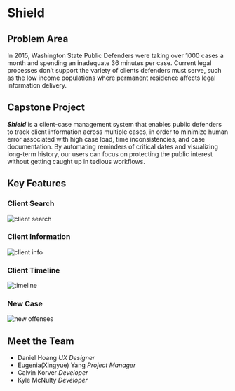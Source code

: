 # Shield 
## Problem Area
In 2015, Washington State Public Defenders were taking over 1000 cases a month and spending an inadequate 36 minutes per case. Current legal processes don’t support the variety of clients defenders must serve, such as the low income populations where permanent residence affects legal information delivery. 

## Capstone Project
_**Shield**_ is a client-case management system that enables public defenders to track client information across multiple cases, in order to minimize human error associated with high case load, time inconsistencies, and case documentation. 
By automating reminders of critical dates and visualizing long-term history, our users can focus on protecting the public interest without getting caught up in tedious workflows.

## Key Features
### Client Search
![client search](https://user-images.githubusercontent.com/14932324/39656759-1b8347b0-4fb7-11e8-823f-3be3489836b0.png)



### Client Information
![client info](https://user-images.githubusercontent.com/14932324/39656835-c5e227ee-4fb7-11e8-92ce-ecd72e36edde.png)



### Client Timeline
![timeline](https://user-images.githubusercontent.com/14932324/39656884-1cf4af66-4fb8-11e8-9de9-2b966b62592c.png)



### New Case
![new offenses](https://user-images.githubusercontent.com/14932324/39656870-07252486-4fb8-11e8-9087-beac6dc8cbc1.png)


## Meet the Team
* Daniel Hoang  _UX Designer_
* Eugenia(Xingyue) Yang _Project Manager_
* Calvin Korver _Developer_ 
* Kyle McNulty _Developer_

